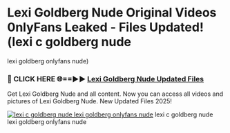 # Lexi Goldberg Nude Original Videos 0nlyFans Leaked - Files Updated! (lexi c goldberg nude<br>
lexi goldberg onlyfans nude)

<h3>🔴 CLICK HERE 🌐==►► <a href="https://tinyurl.com/2p9ay9w9" rel="nofollow">Lexi Goldberg Nude Updated Files</a></h3>

Get Lexi Goldberg Nude and all content. Now you can access all videos and pictures of Lexi Goldberg Nude. New Updated Files 2025!

[![lexi c goldberg nude<br>
lexi goldberg onlyfans nude](https://i.imgur.com/KQgVmj3.gif)](https://tinyurl.com/2p9ay9w9)
lexi c goldberg nude<br>
lexi goldberg onlyfans nude